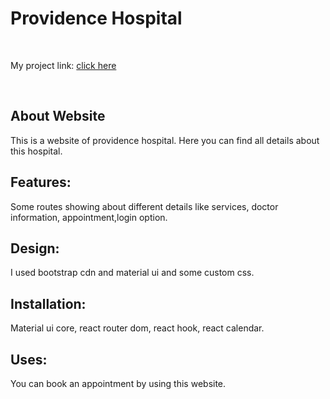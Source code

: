 <h1>Providence Hospital</h1>
    <br>
    <p>My project link: <a href="https://nifty-roentgen-1d6dc3.netlify.app/">click here</a></p>
    <br>

<h2>About Website</h2>
<p>This is a website of providence hospital. Here you can find all details about this hospital. </p>
 
<h2>Features:</h2>
<p>Some routes showing about different details like services, doctor information, appointment,login option. </p>
 
<h2>Design:</h2>
<p>I used bootstrap cdn and material ui and some custom css. </p>
 
<h2>Installation:</h2>
<p>Material ui core, react router dom, react hook, react calendar. </p>
 
<h2>Uses:</h2>
<p> You can book an appointment by using this website. </p>
 